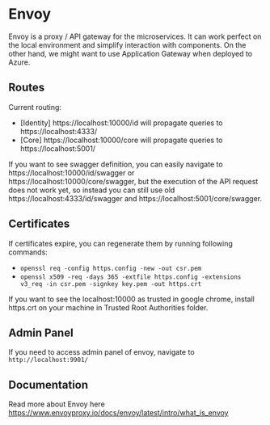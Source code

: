 # Envoy

Envoy is a proxy / API gateway for the microservices. It can work perfect on the local environment and simplify interaction with components. On the other hand, we might want to use Application Gateway when deployed to Azure.

## Routes

Current routing:

- [Identity] https://localhost:10000/id will propagate queries to https://localhost:4333/
- [Core] https://localhost:10000/core will propagate queries to https://localhost:5001/

If you want to see swagger definition, you can easily navigate to https://localhost:10000/id/swagger or  https://localhost:10000/core/swagger, but the execution of the API request does not work yet, so instead you can still use old  https://localhost:4333/id/swagger and https://localhost:5001/core/swagger.

## Certificates

If certificates expire, you can regenerate them by running following commands:
- `openssl req -config https.config -new -out csr.pem`
- `openssl x509 -req -days 365 -extfile https.config -extensions v3_req -in csr.pem -signkey key.pem -out https.crt`
  
If you want to see the localhost:10000 as trusted in google chrome, install https.crt on your machine in Trusted Root Authorities folder.

## Admin Panel

If you need to access admin panel of envoy, navigate to `http://localhost:9901/`

## Documentation

Read more about Envoy here https://www.envoyproxy.io/docs/envoy/latest/intro/what_is_envoy